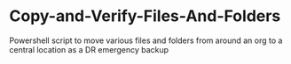 # Copy-and-Verify-Files-And-Folders
Powershell script to move various files and folders from around an org to a central location as a DR emergency backup
